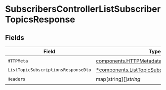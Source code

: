 # SubscribersControllerListSubscriberTopicsResponse


## Fields

| Field                                                                                                         | Type                                                                                                          | Required                                                                                                      | Description                                                                                                   |
| ------------------------------------------------------------------------------------------------------------- | ------------------------------------------------------------------------------------------------------------- | ------------------------------------------------------------------------------------------------------------- | ------------------------------------------------------------------------------------------------------------- |
| `HTTPMeta`                                                                                                    | [components.HTTPMetadata](../../models/components/httpmetadata.md)                                            | :heavy_check_mark:                                                                                            | N/A                                                                                                           |
| `ListTopicSubscriptionsResponseDto`                                                                           | [*components.ListTopicSubscriptionsResponseDto](../../models/components/listtopicsubscriptionsresponsedto.md) | :heavy_minus_sign:                                                                                            | OK                                                                                                            |
| `Headers`                                                                                                     | map[string][]*string*                                                                                         | :heavy_check_mark:                                                                                            | N/A                                                                                                           |